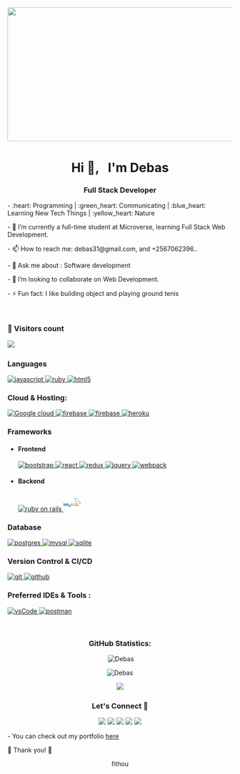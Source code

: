 <img width=1000 height=300 src="https://www.aalpha.net/wp-content/uploads/2020/12/full-stack-development.gif">
<h1 align="center">Hi  👋, &nbsp;  I'm Debas </h1><h3 align="center">Full Stack Developer</h3>
<p> - :heart: Programming | :green_heart: Communicating | :blue_heart: Learning New Tech Things | :yellow_heart: Nature </p>
<p> - 🌱 I’m currently a full-time student at Microverse, learning Full Stack Web Development.</p>
<p>- 📫 How to reach me: <a>debas31@gmail.com</a>, and <a> +2567062396..</a> </p>
<p>- 💬 Ask me about : Software development </p>
<p> - 💞️ I’m looking to collaborate on Web Development.</p>
<p> - ⚡ Fun fact: I like building object and playing ground tenis </p>
<br />
<h3> 👱 Visitors count </h3>
<img src="https://profile-counter.glitch.me/{Debas-31}/count.svg" />
<br>

<!-- <h3>Education</h3>
<p>
  <a href="https://www.php.net/" target="_blank"> 
    <img src="https://img.shields.io/badge/Microverse-blueviolet?style=for-the-badge&logo=microverse&logoColor=61DAFB" 
      alt="microverse"/> 
  </a>
 <a href="https://www.php.net/" target="_blank"> 
    <img src="https://img.shields.io/badge/freecodecamp-27273D?style=for-the-badge&logo=freecodecamp&logoColor=white" 
      alt="freecodecamp"/> 
  </a>
 <a href="https://www.php.net/" target="_blank"> 
    <img src="https://img.shields.io/badge/Udemy-EC5252?style=for-the-badge&logo=Udemy&logoColor=white" 
      alt="udemy"/> 
  </a>
 <a href="https://www.php.net/" target="_blank"> 
    <img src="https://img.shields.io/badge/Coursera-%230056D2.svg?style=for-the-badge&logo=Coursera&logoColor=white" 
      alt="Coursera"/> 
  </a> -->
<h3>Languages</h3>
<p>
  <a href="https://developer.mozilla.org/en-US/docs/Web/JavaScript" target="_blank"> 
    <img src="https://img.shields.io/badge/Javascript-F7DF1E.svg?style=for-the-badge&logo=javascript&logoColor=black"
      alt="javascript"/> 
  </a>
    <a href="https://www.ruby-lang.org/fr/" target="_blank"> 
    <img src="https://img.shields.io/badge/Ruby-CC342D?style=for-the-badge&logo=ruby&logoColor=white" 
      alt="ruby"/> 
  </a>
  <a href="https://www.w3.org/html/" target="_blank"> 
    <img src="https://img.shields.io/badge/html-E34F26.svg?style=for-the-badge&logo=html5&logoColor=white"
      alt="html5"/> 
  </a>
</p>
<p>
    <h3>Cloud & Hosting:</h3>
<p>
  <a href="https://cloud.google.com/" target="_blank">
    <img  src="https://img.shields.io/badge/Google_Cloud-4285F4?style=for-the-badge&logo=google-cloud&logoColor=white" alt="Google cloud"/> 
  </a>
  <a href="https://firebase.google.com/" target="_blank">
    <img src="https://img.shields.io/badge/firebase-FFCA28.svg?style=for-the-badge&logo=firebase&logoColor=black" alt="firebase"/>
  </a>
  <a href="https://netlify.com/" target="_blank">
    <img src="https://img.shields.io/badge/netlify-00C7B7.svg?style=for-the-badge&logo=netlify&logoColor=black" alt="firebase"/>
  </a>
  <a href="https://heroku.com" target="_blank"> 
    <img src="https://img.shields.io/badge/heroku-430098.svg?style=for-the-badge&logo=heroku&logoColor=white"
      alt="heroku"/> 
  </a> 
</p>
 <h3>Frameworks</h3>
 <ul>
 <li><h4>Frontend</h4></li>
<p>
      <a href="https://getbootstrap.com" target="_blank">
    <img src="https://img.shields.io/badge/bootstrap-7952B3.svg?style=for-the-badge&logo=bootstrap&logoColor=white"
      alt="bootstrap"/>
  </a>
  <a href="https://reactjs.org/" target="_blank"> 
    <img src="https://img.shields.io/badge/reactjs-61DAFB.svg?style=for-the-badge&logo=react&logoColor=black"
      alt="react"/> 
  </a>
  <a href="https://redux.js.org" target="_blank"> 
    <img src="https://img.shields.io/badge/redux-764ABC.svg?style=for-the-badge&logo=redux&logoColor=white" alt="redux"/> 
  </a> 
  <a href="https://jquery.com/" target="_blank">
    <img src="https://img.shields.io/badge/jquery-0769AD.svg?style=for-the-badge&logo=jquery&logoColor=white" alt="jquery"/> 
  </a>
  <a href="https://webpack.js.org" target="_blank">
    <img src="https://img.shields.io/badge/webpack-8DD6F9.svg?style=for-the-badge&logo=webpack&logoColor=black"
      alt="webpack"/>
  </a>
</p>
<p>
<li><h4>Backend</h4></li>
<p>
    <a href="https://rubyonrails.org/" target="_blank"> 
      <img src="https://img.shields.io/badge/Ruby_on_Rails-CC0000?style=for-the-badge&logo=ruby-on-rails&logoColor=white" alt="ruby on rails"/> 
  </a>
   <a href="https://www.mysql.com/" target="_blank"> <img src="https://raw.githubusercontent.com/devicons/devicon/master/icons/mysql/mysql-original-wordmark.svg" alt="mysql" width="40" height="40"/> </a>
</p> 
 </ul>
<h3>Database</h3>
<p>
 <a href="https://www.mysql.com/" target="_blank"> 
    <img src="https://img.shields.io/badge/PostgreSQL-316192?style=for-the-badge&logo=postgresql&logoColor=white"
      alt="postgres"/>
  </a>
 
  <a href="https://www.mysql.com/" target="_blank"> 
    <img src="https://img.shields.io/badge/MySQL-005C84?style=for-the-badge&logo=mysql&logoColor=white"
      alt="mysql"/>
  </a>
  <a href="https://www.sqlite.org/" target="_blank"> 
    <img src="https://img.shields.io/badge/sqlite-003B57.svg?style=for-the-badge&logo=sqlite&logoColor=white"
      alt="sqlite"/> 
  </a> 
</p>
<p>
<h3>Version Control & CI/CD</h3>
<p>
  <a href="https://git-scm.com/" target="_blank">
    <img src="https://img.shields.io/badge/git-F05032.svg?style=for-the-badge&logo=git&logoColor=white"
      alt="git"/>
  </a>
  <a href="https://github.com/ELanza-48" target="_blank">
    <img src="https://img.shields.io/badge/github-181717.svg?style=for-the-badge&logo=github&logoColor=white" alt="github" />
  </a>
</p>
<p>
<h3>Preferred IDEs & Tools :</h3>
<p> 
<!--    <a href="https://developer.android.com/" target="_blank">
    <img src="https://img.shields.io/badge/Android_Studio-3DDC84?style=for-the-badge&logo=android-studio&logoColor=white" alt="Android Studio"/> 
  </a> -->
  <a href="https://code.visualstudio.com/" target="_blank">
    <img src="https://img.shields.io/badge/vscode-007ACC.svg?style=for-the-badge&logo=visualstudiocode&logoColor=white" alt="vsCode"/> 
  </a>
  <a href="https://postman.com" target="_blank"> 
    <img src="https://img.shields.io/badge/postman-FF6C37.svg?style=for-the-badge&logo=postman&logoColor=white" alt="postman"/>
  </a>
</p>


<!-- <h3 align="left"> Languages and Tools : </h3>
<p>
<a><img align="left" alt="Visual Studio Code" width="26px" src="https://raw.githubusercontent.com/github/explore/80688e429a7d4ef2fca1e82350fe8e3517d3494d/topics/visual-studio-code/visual-studio-code.png" />
</a>
<a>
<img align="left" alt="HTML5" width="26px" src="https://raw.githubusercontent.com/github/explore/80688e429a7d4ef2fca1e82350fe8e3517d3494d/topics/html/html.png" />
</a>
<a>
<img align="left" alt="CSS3" width="26px" src="https://raw.githubusercontent.com/github/explore/80688e429a7d4ef2fca1e82350fe8e3517d3494d/topics/css/css.png" />
</a>
<a>
<img align="left" alt="Sass" width="26px" src="https://raw.githubusercontent.com/github/explore/80688e429a7d4ef2fca1e82350fe8e3517d3494d/topics/sass/sass.png" />
</a>
<a>
<img align="left" alt="JavaScript" width="26px" src="https://raw.githubusercontent.com/github/explore/80688e429a7d4ef2fca1e82350fe8e3517d3494d/topics/javascript/javascript.png"
 </a>
</p> -->

<br>

<h3 align="center">GitHub Statistics:</h3>

<p align="center">&nbsp;<img src="https://github-readme-stats.vercel.app/api?username=Debas-31&show_icons=true&theme=merko" alt="Debas" /></p>

<p align="center"><img src="https://github-readme-streak-stats.herokuapp.com?user=Debas-31&theme=github-dark&date_format=M%20j%5B%2C%20Y%5D&fire=DDD877" alt="Debas" /></p>

<p align="center"><img src="https://github-readme-stats.vercel.app/api/top-langs/?username=Debas-31&layout=compact&theme=vue"</p>
  
<h3 align="center">Let's Connect 🤝</h3>
<div align="center">
<a target="_blank"
href="https://www.linkedin.com/in/debas-gebrengus-5256a2159/"><img
src="https://img.shields.io/badge/-LinkedIn-0077b5?style=for-the-badge&logo=LinkedIn&logoColor=white"></img></a> <a target="_blank"
href="mailto:debas31@gmail.com"><img
src="https://img.shields.io/badge/-Gmail-D14836?style=for-the-badge&logo=Gmail&logoColor=white"></img></a> <a target="_blank"
href="https://twitter.com/DEBSH76956492"><img
src="https://img.shields.io/badge/-Twitter-1DA1F2?style=for-the-badge&logo=Twitter&logoColor=white"></img></a>
<a target="_blank"
href="https://api.whatsapp.com/send?phone=+256706239621&text&app_absent=0"><img
src="https://img.shields.io/badge/WhatsApp-25D366?style=for-the-badge&logo=whatsapp&logoColor=white"></img></a>
<a target="_blank"
href="https://angel.co/u/debas-gebrengus"><img
src="https://img.shields.io/badge/AngelList-%23D4D4D4.svg?style=for-the-badge&logo=AngelList&logoColor=black"></img></a>
<div/>
<p align="left">- You can check out my portfolio <a href="https://debas-31.github.io/dbus-portfolio/" color="green">here</a></p>
<p align="left">🤝 Thank you! 🤝</p>
fithou

